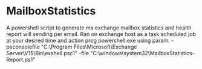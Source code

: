 # MailboxStatistics
A powershell script to generate ms exchange mailbox statistics and health report will sending per email. 
Ran on exchange host as a task scheduled job at your desired time and action prog powershell.exe using param: -psconsolefile "C:\Program Files\Microsoft\Exchange Server\V15\Bin\exshell.psc1" -file "C:\windows\system32\MailboxStatistics-Report.ps1"
